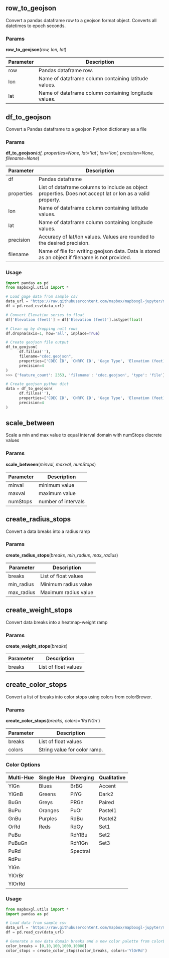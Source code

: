 ## row_to_geojson
Convert a pandas dataframe row to a geojson format object. Converts all datetimes to epoch seconds.

### Params
**row_to_geojson**(_row, lon, lat_)

Parameter | Description
--|--
row | Pandas dataframe row.
lon | Name of dataframe column containing latitude values.
lat | Name of dataframe column containing longitude values.

## df_to_geojson
Convert a Pandas dataframe to a geojson Python dictionary as a file

### Params
**df_to_geojson**(_df, properties=None, lat='lat', lon='lon', precision=None, filename=None_)

Parameter | Description
--|--
df | Pandas dataframe
properties | List of dataframe columns to include as object properties. Does not accept lat or lon as a valid property.
lon | Name of dataframe column containing latitude values.
lat | Name of dataframe column containing longitude values.
precision | Accuracy of lat/lon values. Values are rounded to the desired precision.
filename | Name of file for writing geojson data. Data is stored as an object if filename is not provided.

### Usage

```python
import pandas as pd
from mapboxgl.utils import *

# Load gage data from sample csv
data_url = "https://raw.githubusercontent.com/mapbox/mapboxgl-jupyter/master/examples/cdec.csv"
df = pd.read_csv(data_url)

# Convert Elevation series to float
df['Elevation (feet)'] = df['Elevation (feet)'].astype(float)

# Clean up by dropping null rows
df.dropna(axis=1, how='all', inplace=True)

# Create geojson file output
df_to_geojson(
      df.fillna(''),
      filename="cdec.geojson",
      properties=['CDEC ID', 'CNRFC ID', 'Gage Type', 'Elevation (feet)'],
      precision=4
)
>>> {'feature_count': 2353, 'filename': 'cdec.geojson', 'type': 'file'}

# Create geojson python dict
data = df_to_geojson(
      df.fillna(''),
      properties=['CDEC ID', 'CNRFC ID', 'Gage Type', 'Elevation (feet)'],
      precision=4
)
```

## scale_between
Scale a min and max value to equal interval domain with numStops discrete values

### Params
**scale_between**(_minval, maxval, numStops_)

Parameter | Description
--|--
minval | minimum value
maxval | maximum value
numStops | number of intervals

## create_radius_stops
Convert a data breaks into a radius ramp

### Params
**create_radius_stops**(_breaks, min_radius, max_radius_)

Parameter | Description
--|--
breaks | List of float values
min_radius | Minimum radius value
max_radius | Maximum radius value

## create_weight_stops
Convert data breaks into a heatmap-weight ramp

### Params
**create_weight_stops**(_breaks_)

Parameter | Description
--|--
breaks | List of float values

## create_color_stops
Convert a list of breaks into color stops using colors from colorBrewer.

### Params
**create_color_stops**(_breaks, colors='RdYlGn'_)

Parameter | Description
--|--
breaks | List of float values
colors | String value for color ramp.

### Color Options

**Multi-Hue** | **Single Hue** | **Diverging** | **Qualitative**
--|--|--|--
YlGn | Blues | BrBG | Accent
YlGnB | Greens | PiYG | Dark2
BuGn | Greys | PRGn | Paired
BuPu | Oranges | PuOr | Pastel1
GnBu | Purples | RdBu | Pastel2
OrRd | Reds | RdGy | Set1
PuBu |  | RdYlBu | Set2
PuBuGn |  | RdYlGn | Set3
PuRd |  | Spectral |
RdPu |  |  |
YlGn |  |  |
YlOrBr |  |  |
YlOrRd |  |  |

### Usage
```python
from mapboxgl.utils import *
import pandas as pd

# Load data from sample csv
data_url = 'https://raw.githubusercontent.com/mapbox/mapboxgl-jupyter/master/examples/points.csv'
df = pd.read_csv(data_url)

# Generate a new data domain breaks and a new color palette from colorBrewer2
color_breaks = [0,10,100,1000,10000]
color_stops = create_color_stops(color_breaks, colors='YlOrRd')
```
